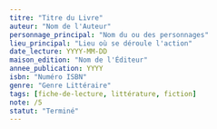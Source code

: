 ```yaml
---
titre: "Titre du Livre"
auteur: "Nom de l'Auteur"
personnage_principal: "Nom du ou des personnages"
lieu_principal: "Lieu où se déroule l'action"
date_lecture: YYYY-MM-DD
maison_edition: "Nom de l'Éditeur"
annee_publication: YYYY
isbn: "Numéro ISBN"
genre: "Genre Littéraire"
tags: [fiche-de-lecture, littérature, fiction]
note: /5
statut: "Terminé"
---
```

